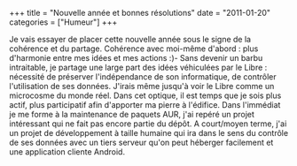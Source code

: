 +++
title = "Nouvelle année et bonnes résolutions"
date = "2011-01-20"
categories = ["Humeur"]
+++

Je vais essayer de placer cette nouvelle année sous le signe de la cohérence
et du partage. Cohérence avec moi-même d'abord : plus d'harmonie entre mes
idées et mes actions :)- Sans devenir un barbu intraitable, je partage une
large part des idées véhiculées par le Libre : nécessité de préserver
l'indépendance de son informatique, de contrôler l'utilisation de ses
données. J'irais même jusqu'à voir le Libre comme un microcosme du monde
réel. Dans cet optique, il est temps que je sois plus actif, plus participatif
afin d'apporter ma pierre à l'édifice. Dans l'immédiat je me forme à la
maintenance de paquets AUR, j'ai repéré un projet intéressant qui ne fait pas
encore partie du dépôt. A court/moyen terme, j'ai un projet de développement
à taille humaine qui ira dans le sens du contrôle de ses données avec un
tiers serveur qu'on peut héberger facilement et une application cliente
Android.
